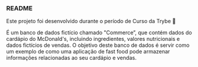 ### README

Este projeto foi desenvolvido durante o período de Curso da Trybe 🚀

É um banco de dados fictício chamado "Commerce”, que contém dados do cardápio do McDonald's, incluindo ingredientes, valores nutricionais e dados fictícios de vendas. O objetivo deste banco de dados é servir como um exemplo de como uma aplicação de fast food pode armazenar informações relacionadas ao seu cardápio e vendas.
